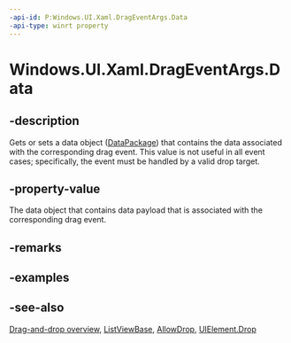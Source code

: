 ```yaml
---
-api-id: P:Windows.UI.Xaml.DragEventArgs.Data
-api-type: winrt property
---
```


<!-- Property syntax
public Windows.ApplicationModel.DataTransfer.DataPackage Data { get;  set; }
-->

# Windows.UI.Xaml.DragEventArgs.Data

## -description
Gets or sets a data object ([DataPackage](../windows.applicationmodel.datatransfer/datapackage.md)) that contains the data associated with the corresponding drag event. This value is not useful in all event cases; specifically, the event must be handled by a valid drop target.



## -property-value
The data object that contains data payload that is associated with the corresponding drag event.

## -remarks

## -examples

## -see-also
[Drag-and-drop overview](/windows/uwp/design/input/drag-and-drop), [ListViewBase](../windows.ui.xaml.controls/listviewbase.md), [AllowDrop](uielement_allowdrop.md), [UIElement.Drop](uielement_drop.md)
